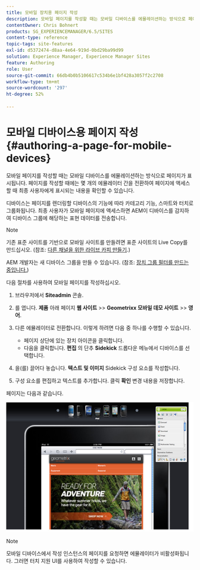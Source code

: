```yaml
---
title: 모바일 장치용 페이지 작성
description: 모바일 페이지를 작성할 때는 모바일 디바이스를 에뮬레이션하는 방식으로 페이지가 표시됩니다. 페이지를 작성할 때에는 몇 개의 에뮬레이터 간을 전환하여 페이지에 액세스할 때 최종 사용자에게 표시되는 내용을 확인할 수 있습니다.
contentOwner: Chris Bohnert
products: SG_EXPERIENCEMANAGER/6.5/SITES
content-type: reference
topic-tags: site-features
exl-id: d5372474-d8aa-4e64-919d-0bd29ba99d99
solution: Experience Manager, Experience Manager Sites
feature: Authoring
role: User
source-git-commit: 66db4b0b5106617c534b6e1bf428a3057f2c2708
workflow-type: tm+mt
source-wordcount: '297'
ht-degree: 52%

---
```


# 모바일 디바이스용 페이지 작성{#authoring-a-page-for-mobile-devices}

모바일 페이지를 작성할 때는 모바일 디바이스를 에뮬레이션하는 방식으로 페이지가 표시됩니다. 페이지를 작성할 때에는 몇 개의 에뮬레이터 간을 전환하여 페이지에 액세스할 때 최종 사용자에게 표시되는 내용을 확인할 수 있습니다.

디바이스는 페이지를 렌더링할 디바이스의 기능에 따라 카테고리 기능, 스마트와 터치로 그룹화됩니다. 최종 사용자가 모바일 페이지에 액세스하면 AEM이 디바이스를 감지하여 디바이스 그룹에 해당하는 표현 데이터를 전송합니다.

>[!NOTE]
>
>기존 표준 사이트를 기반으로 모바일 사이트를 만들려면 표준 사이트의 Live Copy를 만드십시오. (참조: [다른 채널을 위한 라이브 카피 만들기](/help/sites-administering/msm-livecopy.md).)
>
>AEM 개발자는 새 디바이스 그룹을 만들 수 있습니다. (참조: [장치 그룹 필터를 만드는 중입니다.](/help/sites-developing/groupfilters.md))

다음 절차를 사용하여 모바일 페이지를 작성하십시오.

1. 브라우저에서 **Siteadmin** 콘솔.
1. 를 엽니다. **제품** 아래 페이지 **웹 사이트** >> **Geometrixx 모바일 데모 사이트** >> **영어**.

1. 다른 에뮬레이터로 전환합니다. 이렇게 하려면 다음 중 하나를 수행할 수 있습니다.

   * 페이지 상단에 있는 장치 아이콘을 클릭합니다.
   * 다음을 클릭합니다. **편집** 의 단추 **Sidekick** 드롭다운 메뉴에서 디바이스를 선택합니다.

1. 을(를) 끌어다 놓습니다. **텍스트 및 이미지** Sidekick 구성 요소를 작성합니다.
1. 구성 요소를 편집하고 텍스트를 추가합니다. 클릭 **확인** 변경 내용을 저장합니다.

페이지는 다음과 같습니다.

![mobileipademu](assets/mobileipademu.png)

>[!NOTE]
>
>모바일 디바이스에서 작성 인스턴스의 페이지를 요청하면 에뮬레이터가 비활성화됩니다. 그러면 터치 지원 UI를 사용하여 작성할 수 있습니다.
